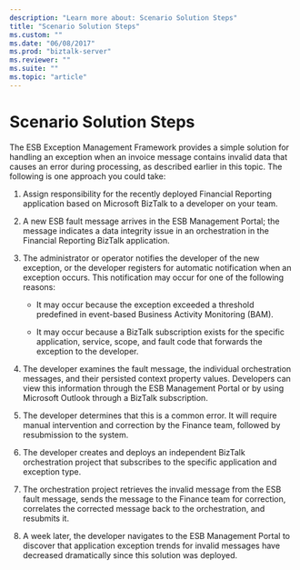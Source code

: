 ```yaml
---
description: "Learn more about: Scenario Solution Steps"
title: "Scenario Solution Steps"
ms.custom: ""
ms.date: "06/08/2017"
ms.prod: "biztalk-server"
ms.reviewer: ""
ms.suite: ""
ms.topic: "article"
---
```

# Scenario Solution Steps
The ESB Exception Management Framework provides a simple solution for handling an exception when an invoice message contains invalid data that causes an error during processing, as described earlier in this topic. The following is one approach you could take:  
  
1.  Assign responsibility for the recently deployed Financial Reporting application based on Microsoft BizTalk to a developer on your team.  
  
2.  A new ESB fault message arrives in the ESB Management Portal; the message indicates a data integrity issue in an orchestration in the Financial Reporting BizTalk application.  
  
3.  The administrator or operator notifies the developer of the new exception, or the developer registers for automatic notification when an exception occurs. This notification may occur for one of the following reasons:  
  
    -   It may occur because the exception exceeded a threshold predefined in event-based Business Activity Monitoring (BAM).  
  
    -   It may occur because a BizTalk subscription exists for the specific application, service, scope, and fault code that forwards the exception to the developer.  
  
4.  The developer examines the fault message, the individual orchestration messages, and their persisted context property values. Developers can view this information through the ESB Management Portal or by using Microsoft Outlook through a BizTalk subscription.  
  
5.  The developer determines that this is a common error. It will require manual intervention and correction by the Finance team, followed by resubmission to the system.  
  
6.  The developer creates and deploys an independent BizTalk orchestration project that subscribes to the specific application and exception type.  
  
7.  The orchestration project retrieves the invalid message from the ESB fault message, sends the message to the Finance team for correction, correlates the corrected message back to the orchestration, and resubmits it.  
  
8.  A week later, the developer navigates to the ESB Management Portal to discover that application exception trends for invalid messages have decreased dramatically since this solution was deployed.
